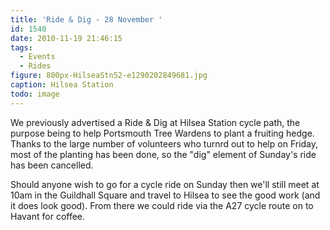 ```yaml
---
title: 'Ride & Dig - 28 November '
id: 1540
date: 2010-11-19 21:46:15
tags:
  - Events
  - Rides
figure: 800px-HilseaStn52-e1290202849681.jpg
caption: Hilsea Station
todo: image
---
```


We previously advertised a Ride &amp; Dig at Hilsea Station cycle path, the purpose being to help Portsmouth Tree Wardens to plant a fruiting hedge. Thanks to the large number of volunteers who turnrd out to help on Friday, most of the planting has been done, so the "dig" element of Sunday's ride has been cancelled.

Should anyone wish to go for a cycle ride on Sunday then we'll still meet at 10am in the Guildhall Square and travel to Hilsea to see the good work (and it does look good). From there we could ride via the A27 cycle route on to Havant for coffee.

</div>
